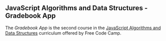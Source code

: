 ## JavaScript Algorithms and Data Structures - Gradebook App

The *Gradebook App* is the second course in the [JavaScript Algorithms and Data Structures](https://www.freecodecamp.org/learn/javascript-algorithms-and-data-structures-v8/) curriculum offered by Free Code Camp.

